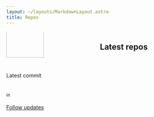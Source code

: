 ```yaml
---
layout: ~/layouts/MarkdownLayout.astro
title: Repos
---
```


<style>
	#unicorn-icon {
		margin-top: -30px;
		margin-bottom: 20px;
	}

	#latest-repos-container h2 {
		margin-bottom: 2rem;
	}

	#latest-repos h4 {
		margin-bottom: 0.5rem;
	}
</style>

<!-- TODO: Switch to type:module when I have replaced timeago with the native method -->
<script>
// Latest GitHub commit

// TODO: Remove this wrapper when top-level await is supported everywhere.
(async () => {
	// Helper
	const dom = {
		select: document.querySelector.bind(document),
		selectAll: document.querySelectorAll.bind(document)
	};

	const username = 'sindresorhus';
	const email = 'sindresorhus@gmail.com';

	const response = await fetch(`https://api.github.com/users/${username}/events/public`);
	const json = await response.json();

	// TODO: Support pagination if no suitable event can be found in the first request:
	// https://developer.github.com/v3/activity/events/#list-public-events-performed-by-a-user
	let latestCommit;
	const latestPushEvent = json.find(event => {
		if (event.type !== 'PushEvent') {
			return false;
		}

		// Ensure the commit is authored by me and I'm not just a "committer"
		latestCommit = event.payload.commits.reverse().find(commit => commit.author.email === email);
		return Boolean(latestCommit);
	});

	if (!latestCommit) {
		dom.select('#latest-commit').textContent = 'No commit';
		return;
	}

	const {repo, created_at: createdAt} = latestPushEvent;
	const repoUrl = `https://github.com/${repo.name}`;

	const commitTitleElement = dom.select('#latest-commit .commit-title');
	commitTitleElement.href = `${repoUrl}/commit/${latestCommit.sha}`;
	const commitMessageLines = latestCommit.message.trim().split('\n');
	commitTitleElement.title = commitMessageLines.slice(1).join('\n').trim();
	commitTitleElement.textContent = commitMessageLines[0].trim();

	const commitDateElement = dom.select('#latest-commit .commit-date');
	commitDateElement.textContent = window.timeago().format(createdAt);

	const repoTitleElement = dom.select('#latest-commit .repo-title');
	repoTitleElement.href = repoUrl;
	repoTitleElement.textContent = repo.name.replace(new RegExp(`^${username}/`), '');
})();
</script>

<script type="module">
// Latest GitHub repos

(async () => {
	// Helper
	const dom = {
		select: document.querySelector.bind(document),
		slectAll: document.querySelectorAll.bind(document)
	};

	const isDev = ['localhost', '127.0.0.1'].includes(location.hostname);
	const insertHypenationHintsForCamelCase = string => string.replace(/([a-z])([A-Z])/g, '$1\u00AD$2');

	const textColorFromBackgroundColor = color => {
		if (color.length < 5) {
			color += color.slice(1);
		}

		return parseInt(color.replace('#', '0x'), 16) > (0xFFFFFF / 2) ? '#333' : '#fff';
	};

	const url = isDev ? 'http://localhost:3000' : 'https://gh-latest-repos-sindresorhus.vercel.app';

	const json = await (await fetch(url)).json();

	const template = dom.select('#latest-repos-template');
	const container = dom.select('#latest-repos');

	for (const repo of json.reverse()) {
		if (!repo.description) {
			continue;
		}

		const content = template.cloneNode(true).content;

		const a = content.querySelector('.latest-repos-title');
		a.href = repo.url;
		a.textContent = insertHypenationHintsForCamelCase(repo.name);

		const lang = content.querySelector('.latest-repos-language');
		if (repo.primaryLanguage) {
			lang.textContent = repo.primaryLanguage.name;
			lang.style.color = textColorFromBackgroundColor(repo.primaryLanguage.color);
			lang.style.backgroundColor = repo.primaryLanguage.color;

			const query = `user:sindresorhus user:chalk user:avajs user:xojs language:${repo.primaryLanguage.name.toLowerCase()} archived:false`;
			const url = new URL('https://github.com/search');
			url.searchParams.append('q', query);
			lang.href = url;
		} else {
			lang.classList.add('is-unclickable');
		}

		content.querySelector('.latest-repos-description').textContent = repo.description;

		container.appendChild(document.importNode(content, true));
	}

	dom.select('#projects').style.opacity = 1;
})();
</script>

<section class="hero is-fullheight">
	<div id="projects" class="hero-body container">
		<div class="columns is-vcentered">
			<div class="column has-text-centered">
				<img id="unicorn-icon" src="unicorn.svg" width="100" height="100">
				<h4 class="title is-4" style="font-weight: 400">Latest commit</h4>
				<div id="latest-commit">
					<a class="commit-title nice-link" href=""></a>
					<br>
					<span style="font-size: 12px">
						<span class="commit-date"></span> in <a class="repo-title" href=""></a>
					</span>
				</div>
				<br>
				<a href="https://x.com/sindre_gh_repos">Follow updates</a>
			</div>
			<div id="latest-repos-container" class="column is-three-fifths is-offset-1 has-nice-link">
				<h2 class="title is-2">Latest repos</h2>
				<template id="latest-repos-template">
					<div class="column is-half">
						<h4 class="title is-4">
							<a class="latest-repos-title" href=""></a>
							<a class="tag is-small latest-repos-language">¯\_(ツ)_/¯</a>
						</h4>
						<p class="latest-repos-description"></p>
					</div>
				</template>
				<div id="latest-repos" class="columns is-multiline"></div>
			</div>
		</div>
	</div>
</section>
